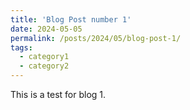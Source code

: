```yaml
---
title: 'Blog Post number 1'
date: 2024-05-05
permalink: /posts/2024/05/blog-post-1/
tags:
  - category1
  - category2
---
```


This is a test for blog 1.
